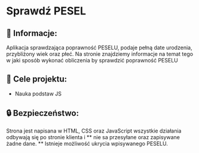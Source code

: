 # Sprawdź PESEL

## :memo: Informacje:
Aplikacja sprawdzająca poprawność PESELU, podaje pełną date urodzenia, przybliżony wiek oraz płeć.
Na stronie znajdziemy informacje na temat tego w jaki sposób wykonać obliczenia by sprawdzić poprawność PESELU
 
 ## :dart: Cele projektu:
 - Nauka podstaw JS
 
## :lock: Bezpieczeństwo:
Strona jest napisana w HTML, CSS oraz JavaScript wszystkie działania odbywają się po stronie klienta i ** nie sa przesyłane oraz zapisywane żadne dane. **
Istnieje możliwość ukrycia wpisywanego PESELU.


